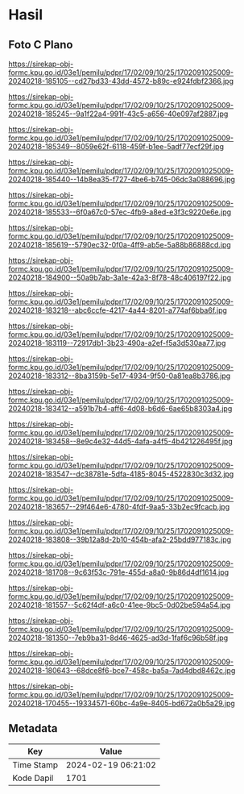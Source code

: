 # Hasil

## Foto C Plano

https://sirekap-obj-formc.kpu.go.id/03e1/pemilu/pdpr/17/02/09/10/25/1702091025009-20240218-185105--cd27bd33-43dd-4572-b89c-e924fdbf2366.jpg

https://sirekap-obj-formc.kpu.go.id/03e1/pemilu/pdpr/17/02/09/10/25/1702091025009-20240218-185245--9a1f22a4-991f-43c5-a656-40e097af2887.jpg

https://sirekap-obj-formc.kpu.go.id/03e1/pemilu/pdpr/17/02/09/10/25/1702091025009-20240218-185349--8059e62f-6118-459f-b1ee-5adf77ecf29f.jpg

https://sirekap-obj-formc.kpu.go.id/03e1/pemilu/pdpr/17/02/09/10/25/1702091025009-20240218-185440--14b8ea35-f727-4be6-b745-06dc3a088696.jpg

https://sirekap-obj-formc.kpu.go.id/03e1/pemilu/pdpr/17/02/09/10/25/1702091025009-20240218-185533--6f0a67c0-57ec-4fb9-a8ed-e3f3c9220e6e.jpg

https://sirekap-obj-formc.kpu.go.id/03e1/pemilu/pdpr/17/02/09/10/25/1702091025009-20240218-185619--5790ec32-0f0a-4ff9-ab5e-5a88b86888cd.jpg

https://sirekap-obj-formc.kpu.go.id/03e1/pemilu/pdpr/17/02/09/10/25/1702091025009-20240218-184900--50a9b7ab-3a1e-42a3-8f78-48c406197f22.jpg

https://sirekap-obj-formc.kpu.go.id/03e1/pemilu/pdpr/17/02/09/10/25/1702091025009-20240218-183218--abc6ccfe-4217-4a44-8201-a774af6bba6f.jpg

https://sirekap-obj-formc.kpu.go.id/03e1/pemilu/pdpr/17/02/09/10/25/1702091025009-20240218-183119--72917db1-3b23-490a-a2ef-f5a3d530aa77.jpg

https://sirekap-obj-formc.kpu.go.id/03e1/pemilu/pdpr/17/02/09/10/25/1702091025009-20240218-183312--8ba3159b-5e17-4934-9f50-0a81ea8b3786.jpg

https://sirekap-obj-formc.kpu.go.id/03e1/pemilu/pdpr/17/02/09/10/25/1702091025009-20240218-183412--a591b7b4-aff6-4d08-b6d6-6ae65b8303a4.jpg

https://sirekap-obj-formc.kpu.go.id/03e1/pemilu/pdpr/17/02/09/10/25/1702091025009-20240218-183458--8e9c4e32-44d5-4afa-a4f5-4b421226495f.jpg

https://sirekap-obj-formc.kpu.go.id/03e1/pemilu/pdpr/17/02/09/10/25/1702091025009-20240218-183547--dc38781e-5dfa-4185-8045-4522830c3d32.jpg

https://sirekap-obj-formc.kpu.go.id/03e1/pemilu/pdpr/17/02/09/10/25/1702091025009-20240218-183657--29f464e6-4780-4fdf-9aa5-33b2ec9fcacb.jpg

https://sirekap-obj-formc.kpu.go.id/03e1/pemilu/pdpr/17/02/09/10/25/1702091025009-20240218-183808--39b12a8d-2b10-454b-afa2-25bdd977183c.jpg

https://sirekap-obj-formc.kpu.go.id/03e1/pemilu/pdpr/17/02/09/10/25/1702091025009-20240218-181708--9c63f53c-791e-455d-a8a0-9b86d4df1614.jpg

https://sirekap-obj-formc.kpu.go.id/03e1/pemilu/pdpr/17/02/09/10/25/1702091025009-20240218-181557--5c62f4df-a6c0-41ee-9bc5-0d02be594a54.jpg

https://sirekap-obj-formc.kpu.go.id/03e1/pemilu/pdpr/17/02/09/10/25/1702091025009-20240218-181350--7eb9ba31-8d46-4625-ad3d-1faf6c96b58f.jpg

https://sirekap-obj-formc.kpu.go.id/03e1/pemilu/pdpr/17/02/09/10/25/1702091025009-20240218-180643--68dce8f6-bce7-458c-ba5a-7ad4dbd8462c.jpg

https://sirekap-obj-formc.kpu.go.id/03e1/pemilu/pdpr/17/02/09/10/25/1702091025009-20240218-170455--19334571-60bc-4a9e-8405-bd672a0b5a29.jpg


## Metadata

| Key        | Value               |
| ---------- | ------------------- |
| Time Stamp | 2024-02-19 06:21:02 |
| Kode Dapil | 1701                |



